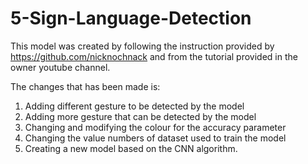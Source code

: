 # 5-Sign-Language-Detection
This model was created by following the instruction provided by https://github.com/nicknochnack and from the tutorial provided in the owner youtube channel.

The changes that has been made is:

1. Adding different gesture to be detected by the model
2. Adding more gesture that can be detected by the model
3. Changing and modifying the colour for the accuracy parameter
4. Changing the value numbers of dataset used to train the model
5. Creating a new model based on the CNN algorithm.
